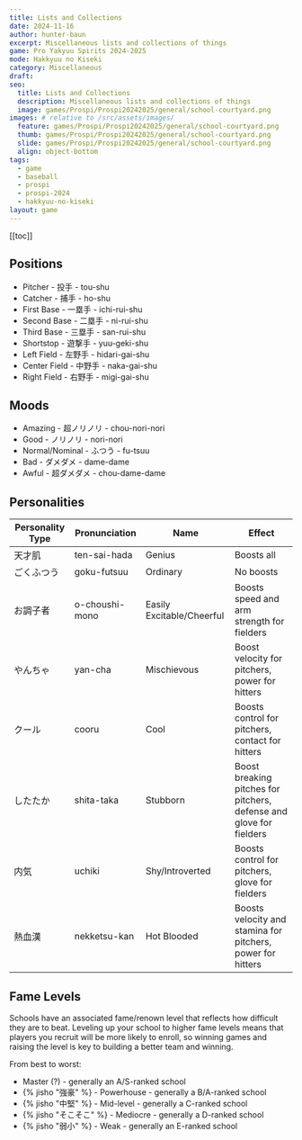 ```yaml
---
title: Lists and Collections
date: 2024-11-16
author: hunter-baun
excerpt: Miscellaneous lists and collections of things
game: Pro Yakyuu Spirits 2024-2025
mode: Hakkyuu no Kiseki
category: Miscellaneous
draft: 
seo:
  title: Lists and Collections
  description: Miscellaneous lists and collections of things
  image: games/Prospi/Prospi20242025/general/school-courtyard.png
images: # relative to /src/assets/images/
  feature: games/Prospi/Prospi20242025/general/school-courtyard.png
  thumb: games/Prospi/Prospi20242025/general/school-courtyard.png
  slide: games/Prospi/Prospi20242025/general/school-courtyard.png
  align: object-bottom
tags:
  - game
  - baseball
  - prospi
  - prospi-2024
  - hakkyuu-no-kiseki
layout: game
---
```

[[toc]]
## Positions
* Pitcher - 投手 - tou-shu
* Catcher - 捕手 - ho-shu
* First Base - 一塁手 - ichi-rui-shu
* Second Base - 二塁手 - ni-rui-shu
* Third Base - 三塁手 - san-rui-shu
* Shortstop - 遊撃手 - yuu-geki-shu
* Left Field - 左野手 - hidari-gai-shu
* Center Field - 中野手 - naka-gai-shu
* Right Field - 右野手 - migi-gai-shu

## Moods
* Amazing - 超ノリノリ - chou-nori-nori
* Good - ノリノリ - nori-nori
* Normal/Nominal - ふつう - fu-tsuu
* Bad - ダメダメ - dame-dame
* Awful - 超ダメダメ - chou-dame-dame

## Personalities
| Personality Type | Pronunciation  | Name                      | Effect                                                              |
| ---------------- | -------------- | ------------------------- | ------------------------------------------------------------------- |
| 天才肌           | ten-sai-hada   | Genius                    | Boosts all                                                          |
| ごくふつう       | goku-futsuu    | Ordinary                  | No boosts                                                           |
| お調子者         | o-choushi-mono | Easily Excitable/Cheerful | Boosts speed and arm strength for fielders                          |
| やんちゃ         | yan-cha        | Mischievous               | Boost velocity for pitchers, power for hitters                      |
| クール           | cooru          | Cool                      | Boosts control for pitchers, contact for hitters                    |
| したたか         | shita-taka     | Stubborn                  | Boost breaking pitches for pitchers, defense and glove for fielders |
| 内気             | uchiki         | Shy/Introverted           | Boosts control for pitchers, glove for fielders                     |
| 熱血漢           | nekketsu-kan   | Hot Blooded               | Boosts velocity and stamina for pitchers, power for hitters         |

## Fame Levels

Schools have an associated fame/renown level that reflects how difficult they are to beat. Leveling up your school to higher fame levels means that players you recruit will be more likely to enroll, so winning games and raising the level is key to building a better team and winning.

From best to worst:
* Master (?) - generally an A/S-ranked school
* {% jisho "強豪" %} - Powerhouse - generally a B/A-ranked school
* {% jisho "中堅" %} - Mid-level - generally a C-ranked school
* {% jisho "そこそこ" %} - Mediocre - generally a D-ranked school
* {% jisho "弱小" %} - Weak - generally an E-ranked school